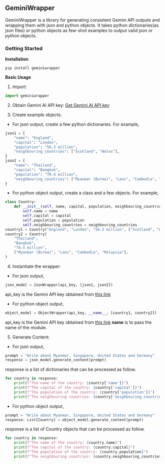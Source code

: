 ## GeminiWrapper

GeminiWrapper is a library for generating consistent Gemini API outputs and wrapping them with json and python objects. It takes python dictionaries(as json files) or python objects as few-shot examples to output valid json or python objects.

### Getting Started

**Installation**

```console
pip install geminiwrapper
```

**Basic Usage**

1. Import:

```python
import geminiwrapper
```

2. Obtain Gemini AI API key:
   [Get Gemini AI API key](https://ai.google.dev/tutorials/setup)

3. Create example objects:

- For json output, create a few python dictionaries. For example,

```python
json1 = {
    "name": "England",
    "capital": "London",
    "population": "56.3 million",
    "neighbouring_countries": ["Scotland", "Wales"],
}
json2 = {
    "name": "Thailand",
    "capital": "Bangkok",
    "population": "70.4 million",
    "neighbouring_countries": ["Myanmar (Burma)", "Laos", "Cambodia", "Malaysia"],
}
```

- For python object output, create a class and a few objects. For example,

```python
class Country:
    def __init__(self, name, capital, population, neighbouring_countries) -> None:
        self.name = name
        self.capital = capital
        self.population = population
        self.neighbouring_countries = neighbouring_countries
country1 = Country("England", "London", "56.3 million", ["Scotland", "Wales"])
country2 = Country(
    "Thailand",
    "Bangkok",
    "70.4 million",
    ["Myanmar (Burma)", "Laos", "Cambodia", "Malaysia"],
)
```

4. Instantiate the wrapper:

- For json output,

```python
json_model = JsonWrapper(api_key, [json1, json2])
```

api_key is the Gemini API key obtained from [this link](https://ai.google.dev/tutorials/setup)

- For python object output,

```python
object_model = ObjectWrapper(api_key, __name__, [country1, country2])
```

api_key is the Gemini API key obtained from [this link](https://ai.google.dev/tutorials/setup)
**name** is to pass the name of the module.

5. Generate Content:

- For json output,

```python
prompt = "Write about Myanmar, Singapore, United States and Germany"
response = json_model.generate_content(prompt)
```

response is a list of dictionaries that can be processed as follow.

```python
for country in response:
    print(f"The name of the country: {country['name']}")
    print(f"The capital of the country: {country['capital']}")
    print(f"The population of the country: {country['population']}")
    print(f"The neighbouring countries: {country['neighbouring_countries']}")
```

- For python object output,

```python
prompt = "Write about Myanmar, Singapore, United States and Germany"
response: List[Country] = object_model.generate_content(prompt)
```

response is a list of Country objects that can be processed as follow.

```python
for country in response:
    print(f"The name of the country: {country.name}")
    print(f"The capital of the country: {country.capital}")
    print(f"The population of the country: {country.population}")
    print(f"The neighbouring countries: {country.neighbouring_countries}")
```
